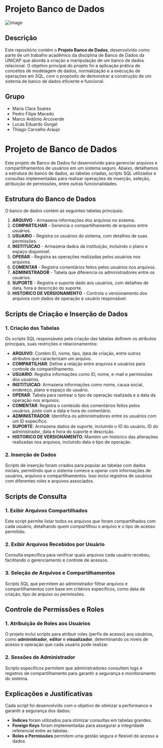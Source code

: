 # Projeto Banco de Dados

![image](https://github.com/user-attachments/assets/71fb98ad-e892-4f57-8f4b-3b947df29f84)

## Descrição 

Este repositório contém o **Projeto Banco de Dados**, desenvolvido como parte de um trabalho acadêmico da disciplina de Banco de Dados da UNICAP que aborda a criação e manipulação de um banco de dados relacional. O objetivo principal do projeto foi a aplicação prática de conceitos de modelagem de dados, normalização e a execução de operações em SQL, com o propósito de demonstrar a construção de um sistema de banco de dados eficiente e funcional.

## Grupo
- Maria Clara Soares
- Pedro Filipe Macedo
- Marco Antônio Arcoverde
- Lucas Eduardo Gurgel
- Thiago Carvalho Araujo

# Projeto de Banco de Dados

Este projeto de Banco de Dados foi desenvolvido para gerenciar arquivos e compartilhamentos de usuários em um sistema seguro. Abaixo, detalhamos a estrutura do banco de dados, as tabelas criadas, scripts SQL utilizados e consultas implementadas para realizar operações de inserção, seleção, atribuição de permissões, entre outras funcionalidades.

## Estrutura do Banco de Dados

O banco de dados contém as seguintes tabelas principais:

1. **ARQUIVO** - Armazena informações dos arquivos no sistema.
2. **COMPARTILHAR** - Gerencia o compartilhamento de arquivos entre usuários.
3. **USUARIO** - Registra os usuários do sistema, com detalhes de suas permissões.
4. **INSTITUICAO** - Armazena dados da instituição, incluindo o plano e espaço disponível.
5. **OPERAR** - Registra as operações realizadas pelos usuários nos arquivos.
6. **COMENTAR** - Registra comentários feitos pelos usuários nos arquivos.
7. **ADMINISTRADOR** - Tabela que diferencia os administradores entre os usuários.
8. **SUPORTE** - Registra o suporte dado aos usuários, com detalhes de data, hora e descrição do suporte.
9. **HISTORICO DE VERSIONAMENTO** - Controla o versionamento dos arquivos com dados de operação e usuário responsável.

## Scripts de Criação e Inserção de Dados

### 1. Criação das Tabelas

Os scripts SQL responsáveis pela criação das tabelas definem os atributos principais, suas restrições e relacionamentos:

- **ARQUIVO**: Contém ID, nome, tipo, data de criação, entre outros atributos que caracterizam um arquivo.
- **COMPARTILHAR**: Define a relação entre arquivos e usuários para controle de compartilhamento.
- **USUARIO**: Registra informações como ID, nome, e-mail e permissões dos usuários.
- **INSTITUICAO**: Armazena informações como nome, causa social, endereço, plano e espaço do usuário.
- **OPERAR**: Tabela para rastrear o tipo de operação realizada e a data da operação nos arquivos.
- **COMENTAR**: Registra o conteúdo dos comentários feitos pelos usuários, junto com a data e hora do comentário.
- **ADMINISTRADOR**: Identifica os administradores entre os usuários com um ID específico.
- **SUPORTE**: Armazena dados de suporte, incluindo o ID do usuário, ID do administrador, data e hora do suporte e descrição.
- **HISTORICO DE VERSIONAMENTO**: Mantém um histórico das alterações realizadas nos arquivos, incluindo data e tipo de operação.

### 2. Inserção de Dados

Scripts de inserção foram criados para popular as tabelas com dados iniciais, permitindo que o sistema comece a operar com informações de usuários, arquivos e compartilhamentos. Isso inclui registros de usuários com diferentes roles e arquivos associados.

## Scripts de Consulta

### 1. Exibir Arquivos Compartilhados

Este script permite listar todos os arquivos que foram compartilhados com cada usuário, detalhando quem compartilhou o arquivo e o tipo de acesso permitido.

### 2. Exibir Arquivos Recebidos por Usuário

Consulta específica para verificar quais arquivos cada usuário recebeu, facilitando o gerenciamento e controle de acessos.

### 3. Seleção de Arquivos e Compartilhamentos

Scripts SQL que permitem ao administrador filtrar arquivos e compartilhamentos com base em critérios específicos, como data de criação, tipo de arquivo ou permissões.

## Controle de Permissões e Roles

### 1. Atribuição de Roles aos Usuários

O projeto inclui scripts para atribuir roles (perfis de acesso) aos usuários, como **administrador**, **editor** e **visualizador**, determinando os níveis de acesso e operação que cada usuário pode realizar.

### 2. Sessões de Administrador

Scripts específicos permitem que administradores consultem logs e registros de compartilhamento para garantir a segurança e monitoramento do sistema.

## Explicações e Justificativas

Cada script foi desenvolvido com o objetivo de otimizar a performance e garantir a segurança dos dados:

- **Índices** foram utilizados para otimizar consultas em tabelas grandes.
- **Foreign Keys** foram implementadas para assegurar a integridade referencial entre as tabelas.
- **Roles e Permissões** permitem uma gestão segura e flexível do acesso a dados 
